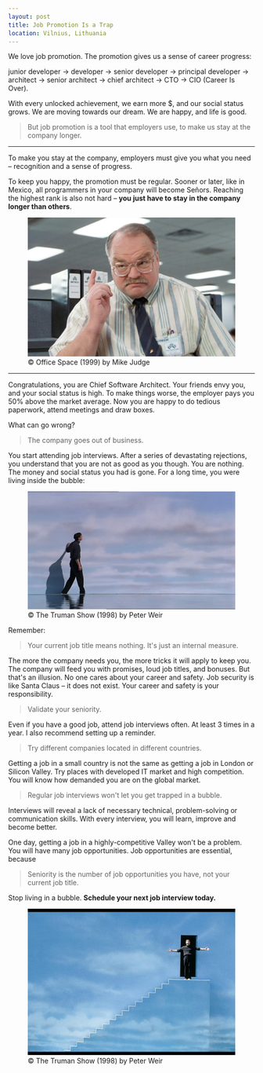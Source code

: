 ```yaml
---
layout: post
title: Job Promotion Is a Trap
location: Vilnius, Lithuania
---
```



We love job promotion. The promotion gives us a sense of career progress:

junior developer → developer → senior developer → principal developer → architect → senior architect → chief architect → CTO  →  CIO (Career Is Over).

With every unlocked achievement, we earn more $, and our social status grows. We are moving towards our dream. We are happy, and life is good.

> But job promotion is a tool that employers use, to make us stay at the company longer.

---

To make you stay at the company, employers must give you what you need – recognition and a sense of progress.

To keep you happy, the promotion must be regular. Sooner or later, like in Mexico, all programmers in your company will become Señors. Reaching the highest rank is also not hard – **you just have to stay in the company longer than others**.

<figure>
<img src="/images/smykowski.jpg">
<figcaption>© Office Space (1999) by Mike Judge</figcaption>
</figure>

---

Congratulations, you are Chief Software Architect. Your friends envy you, and your social status is high. To make things worse, the employer pays you 50% above the market average. Now you are happy to do tedious paperwork, attend meetings and draw boxes.

What can go wrong?

> The company goes out of business.

You start attending job interviews. After a series of devastating rejections, you understand that you are not as good as you though. You are nothing. The money and social status you had is gone. For a long time, you were living inside the bubble:

<figure>
<img src="/images/truman.jpg">
<figcaption>© The Truman Show (1998) by Peter Weir</figcaption>
</figure>

Remember:

> Your current job title means nothing. It's just an internal measure.

The more the company needs you, the more tricks it will apply to keep you. The company will feed you with promises, loud job titles, and bonuses. But that's an illusion. No one cares about your career and safety. Job security is like Santa Claus – it does not exist. Your career and safety is your responsibility. 

> Validate your seniority.

Even if you have a good job, attend job interviews often. At least 3 times in a year. I also recommend setting up a reminder.

> Try different companies located in different countries.

Getting a job in a small country is not the same as getting a job in London or Silicon Valley. Try places with developed IT market and high competition. You will know how demanded you are on the global market.

> Regular job interviews won't let you get trapped in a bubble.

Interviews will reveal a lack of necessary technical, problem-solving or communication skills. With every interview, you will learn, improve and become better. 

One day, getting a job in a highly-competitive Valley won't be a problem. You will have many job opportunities. Job opportunities are essential, because

> Seniority is the number of job opportunities you have, not your current job title.

Stop living in a bubble. **Schedule your next job interview today.**

<figure>
<img src="/images/truman_free.jpg">
<figcaption>© The Truman Show (1998) by Peter Weir</figcaption>
</figure>